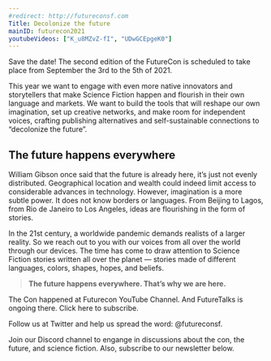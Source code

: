```yaml
---
#redirect: http://futureconsf.com
Title: Decolonize the future
mainID: futurecon2021
youtubeVideos: ["K_u8MZvZ-fI", "UDwGCEpgeK0"]
---
```


Save the date! The second edition of the FutureCon is scheduled to take place from September the 3rd to the 5th of 2021.

This year we want to engage with even more native innovators and storytellers that make Science Fiction happen and flourish in their own language and markets. We want to build the tools that will reshape our own imagination, set up creative networks, and make room for independent voices, crafting publishing alternatives and self-sustainable connections to “decolonize the future”.

## The future happens everywhere
William Gibson once said that the future is already here, it’s just not evenly distributed. Geographical location and wealth could indeed limit access to considerable advances in technology. However, imagination is a more subtle power. It does not know borders or languages. From Beijing to Lagos, from Rio de Janeiro to Los Angeles, ideas are flourishing in the form of stories.

In the 21st century, a worldwide pandemic demands realists of a larger reality. So we reach out to you with our voices from all over the world through our devices. The time has come to draw attention to Science Fiction stories written all over the planet — stories made of different languages, colors, shapes, hopes, and beliefs. 

>**The future happens everywhere. That’s why we are here.**

The Con happened at Futurecon YouTube Channel. And FutureTalks is ongoing there. Click here to subscribe.

Follow us at Twitter and help us spread the word: @futureconsf.

Join our Discord channel to engange in discussions about the con, the future, and science fiction. Also, subscribe to our newsletter below.